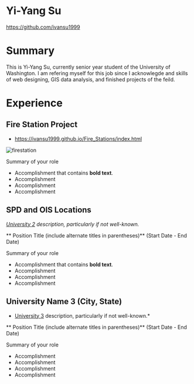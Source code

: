 # Yi-Yang Su

https://github.com/ivansu1999


# Summary

This is Yi-Yang Su, currently senior year student of the University of Washington. I am refering myself for this job since I acknowlegde and skills of web designing, GIS data analysis, and finished projects of the feild.

# Experience

## Fire Station Project

* https://ivansu1999.github.io/Fire_Stations/index.html

![](Isolated.png "firestation")

Summary of your role

- Accomplishment that contains **bold text**.
- Accomplishment
- Accomplishment
- Accomplishment

## SPD and OIS Locations
*[University 2][] description, particularly if not well-known.*

** Position Title (include alternate titles in parentheses)** (Start Date - End Date)

Summary of your role

- Accomplishment that contains **bold text**.
- Accomplishment
- Accomplishment
- Accomplishment

## University Name 3 (City, State)
* [University 3][] description, particularly if not well-known.*

** Position Title (include alternate titles in parentheses)** (Start Date - End Date)

Summary of your role

- Accomplishment
- Accomplishment
- Accomplishment
- Accomplishment


[University 1]: http://www.univ1.edu
[University 2]: http://www.univ2.edu
[University 3]: http://www.univ3.edu